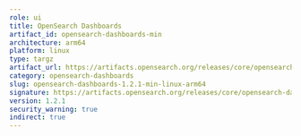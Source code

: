 ```yaml
---
role: ui
title: OpenSearch Dashboards
artifact_id: opensearch-dashboards-min
architecture: arm64
platform: linux
type: targz
artifact_url: https://artifacts.opensearch.org/releases/core/opensearch-dashboards/1.2.1/opensearch-dashboards-min-1.2.1-linux-arm64.tar.gz
category: opensearch-dashboards
slug: opensearch-dashboards-1.2.1-min-linux-arm64
signature: https://artifacts.opensearch.org/releases/core/opensearch-dashboards/1.2.1/opensearch-dashboards-min-1.2.1-linux-arm64.tar.gz.sig
version: 1.2.1
security_warning: true
indirect: true
---
```

